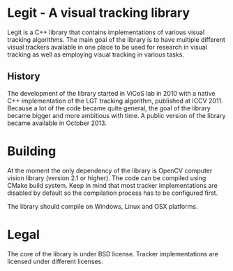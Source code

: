 Legit - A visual tracking library
=================================

Legit is a C++ library that contains implementations of various visual tracking
algorithms. The main goal of the library is to have multiple different visual
trackers available in one place to be used for research in visual tracking as 
well as employing visual tracking in various tasks.

History
-------

The development of the library started in ViCoS lab in 2010 with a native C++
implementation of the LGT tracking algorithm, published at ICCV 2011. Because 
a lot of the code became quite general, the goal of the library became bigger 
and more ambitious with time. A public version of the library became available
in October 2013.

Building
========

At the moment the only dependency of the library is OpenCV computer vision 
library (version 2.1 or higher). The code can be compiled using CMake 
build system. Keep in mind that most tracker implementations are disabled
by default so the compilation process has to be configured first.

The library should compile on Windows, Linux and OSX platforms.

Legal
=====

The core of the library is under BSD license. Tracker implementations are 
licensed under different licenses.
